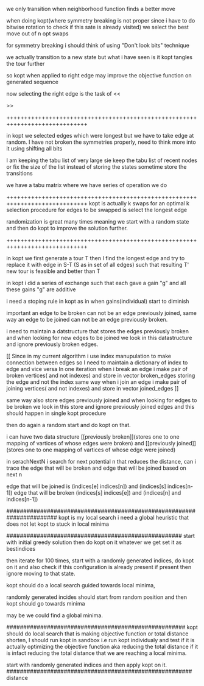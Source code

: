 we only transition when neighborhood function finds a better move

when doing kopt(where symmetry breaking is not proper since i have to do bitwise rotation to check if this sate is already visited) we select the best move out of n opt swaps

for symmetry breaking i should think of using "Don't look bits" technique

we actually transition to a new state
but what i have seen is it kopt tangles the tour further

so kopt when applied to right edge may improve the objective function on generated sequence

now selecting the right edge is the task of <<<search algorithm>>>

+++++++++++++++++++++++++++++++++++++++++++++++++++++++++++++++++++++++++++++

in kopt we selected edges which were longest but we have to take edge at random.
I have not broken the symmetries properly, need to think more into it using shifting all bits

I am keeping the tabu list of very large sie keep the tabu list of recent nodes or fix the size of the list
instead of storing the states sometime store the transitions

we have a tabu matrix where we have series of operation we do 

+++++++++++++++++++++++++++++++++++++++++++++++++++++++++++++++++++++++++++++
kopt is actually k swaps for an optimal k
selection procedure for edges to be swapped is select the longest edge

randomization is great many times meaning we start with a random state and then do 
kopt to improve the solution further.

+++++++++++++++++++++++++++++++++++++++++++++++++++++++++++++++++++++++++++++

in kopt we first generate a tour T then I find the longest edge and try to replace it with edge in S-T
(S as in set of all edges) such that resulting T' new tour is feasible and better than T

in kopt i did a series of exchange such that each gave a gain "g" and all these gains "g" are
additive

i need a stoping rule in kopt as in when gains(individual) start to diminish  

important an edge to be broken can not be an edge previously joined,
same way an edge to be joined can not be an edge previously broken.

i need to maintain a datstructure that stores the edges previously broken
and when looking for new edges to be joined we look in this datastructure and ignore previously broken edges.

[[
  Since in my current algorithm i use index manupulation to make connection between edges
  so I need to maintain a dictionary of index to edge and vice versa
  In one iteration
  when i break an edge i make pair of broken vertices( and not indexes) and store in vector broken_edges storing the edge and not the index
  same way when i join an edge i make pair of joining vertices( and not indexes) and store in vector joined_edges
]]

same way also store edges previously joined and when looking for edges to be broken we look in this store
and ignore previously joined edges and this should happen in single kopt procedure

then do again a random start and do kopt on that.

i can have two data structure [[previously broken]](stores one to one mapping of vartices of whose edges were broken) and [[previously joined]](stores one to one mapping of vartices of whose edge were joined)

in serachNextN i search for next potential n that reduces the distance, can i trace the edge that will be broken and edge that will be joined based on next n

edge that will be joined is (indices[e] indices[n]) and (indices[s] indices[n-1])
edge that will be broken (indices[s] indices[e]) and (indices[n] and indices[n-1])


#######################################################################
kopt is my local search
i need a global heuristic that does not let kopt to stuck in local minima

####################################################
start with initial greedy solution
then do kopt on it whatever we get set it as bestindices

then iterate for 100 times,
start with a randomly generated indices,
do kopt on it and also check if this configuration is already present if present then ignore moving to that state.


kopt should do a local search guided towards local minima,

randomly generated incides should start from random position and then kopt should go towards minima 

may be we could find a global minima.

#####################################################
kopt should do local search that is making objective function or total distance shorten,
I should run kopt in sandbox i.e run kopt individualy and test if it is actually optimizing the objective function aka reducing the total distance if it is infact reducing the total distance that we are reaching a local minima.

start with randomly generated indices and then apply kopt on it.
#######################################################
distance
